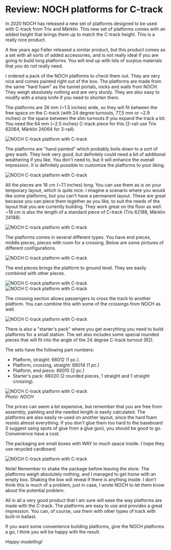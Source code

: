 
# Review: NOCH platforms for C-track

In 2020 NOCH has released a new set of platforms designed to be used with C-track from Trix and Märklin. This new set of platforms comes with an added height that brings them up to match the C-track height. This is a really nice product.

A few years ago Faller released a similar product, but this product comes as a set with all sorts of added accessories, and is not really ideal if you are going to build long platforms. You will end up with lots of surplus materials that you do not really need.

I ordered a pack of the NOCH platforms to check them out. They are very nice and comes painted right out of the box. The platforms are made from the same "hard foam" as the tunnel portals, rocks and walls from NOCH. They weigh absolutely nothing and are very sturdy. They are also easy to modify with a sharp knife if you need to shorten them.

The platforms are 38 mm (~1.5 inches) wide, so they will fit between the free space on the C-track (with 24 degree turnouts, 77,5 mm or ~2.9 inches) or the space between the slim turnouts if you expand the track a bit. You need the 64 mm (~2.5 inches) C-track piece for this (2-rail use Trix 62064, Märklin 24064 for 3-rail).

![NOCH C-track platform with C-track](../images/noch-platforms/noch_c_track_platform_a.jfif)

The platforms are "hand painted" which probably boils down to a sort of grey wash. They look very good, but definitely could need a bit of additional weathering if you like. You don't need to, but it will enhance the overall impression. It is definitely possible to customize the platforms to your liking.

![NOCH C-track platform with C-track](../images/noch-platforms/noch_c_track_platform_b.jfif)

All the pieces are 18 cm (~7.1 inches) long. You can use them as is on your temporary layout, which is quite nice. I imagine a scenario where you would like some platforms, but you can't have a permanent layout. These are great because you can piece them together as you like, to suit the needs of the layout that you are currently building. They work great on the floor as well. ~18 cm is also the length of a standard piece of C-track (Trix 62188, Märklin 24188).

![NOCH C-track platform with C-track](../images/noch-platforms/noch_c_track_platform_c.jfif)

The platforms comes in several different types. You have end pieces, middle pieces, pieces with room for a crossing. Below are some pictures of different configurations.

![NOCH C-track platform with C-track](../images/noch-platforms/noch_c_track_platform_d.jfif)

The end pieces brings the platform to ground level. They are easily combined with other pieces.

![NOCH C-track platform with C-track](../images/noch-platforms/noch_c_track_platform_e.jfif)
![NOCH C-track platform with C-track](../images/noch-platforms/noch_c_track_platform_f.jfif)

The crossing section allows passengers to cross the track to another platform. You can combine this with some of the crossings from NOCH as well.

![NOCH C-track platform with C-track](../images/noch-platforms/noch_c_track_platform_g.jfif)

There is also a "starter's pack" where you get everything you need to build platforms for a small station. The set also includes some special rounded pieces that will fit into the angle of the 24 degree C-track turnout (R2).

The sets have the following part numbers:

* Platform, straight: 66012 (1 pc.).
* Platform, crossing, straight: 66014 (1 pc.)
* Platform, end piece: 66015 (2 pc.)
* Starter's pack: 66020 (2 rounded pieces, 1 straight and 1 straight crossing).

![NOCH C-track platform with C-track](../images/noch-platforms/noch_c_track_platform_h.jfif)
<br/>_Photo: NOCH_

The prices can seem a bit expensive, but remember that you are free from assembly, painting and the needed length is easily calculated. The platforms are also easily re-used on another layout, since the hard foam resists almost everything. If you don't glue them too hard to the baseboard (I suggest using spots of glue from a glue gun), you should be good to go. Convenience have a cost.

The packaging are small boxes with WAY to much space inside. I hope they use recycled cardboard.

![NOCH C-track platform with C-track](../images/noch-platforms/noch_c_track_platform_packaging_i.jfif)

Note! Remember to shake the package before leaving the store. The platforms weigh absolutely nothing, and I managed to get home with an empty box. Shaking the box will reveal if there is anything inside. I don't think this is much of a problem, just in case, I wrote NOCH to let them know about the potential problem.

All in all a very good product that I am sure will ease the way platforms are made with the C-track. The platforms are easy to use and provides a great impression. You can, of course, use them with other types of track with built-in ballast.

If you want some convenience building platforms, give the NOCH platforms a go, I think you will be happy with the result.

_Happy modelling!_